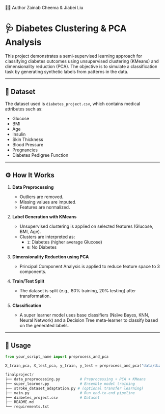 👩‍💻 Author
Zainab Cheema & Jiabei Liu
# 🩺 Diabetes Clustering & PCA Analysis

This project demonstrates a semi-supervised learning approach for classifying diabetes outcomes using unsupervised clustering (KMeans) and dimensionality reduction (PCA). The objective is to simulate a classification task by generating synthetic labels from patterns in the data.

---

## 📁 Dataset

The dataset used is `diabetes_project.csv`, which contains medical attributes such as:

- Glucose
- BMI
- Age
- Insulin
- Skin Thickness
- Blood Pressure
- Pregnancies
- Diabetes Pedigree Function

---

## ⚙️ How It Works

1. **Data Preprocessing**  
   - Outliers are removed.
   - Missing values are imputed.
   - Features are normalized.

2. **Label Generation with KMeans**  
   - Unsupervised clustering is applied on selected features (Glucose, BMI, Age).
   - Clusters are interpreted as:
     - `1`: Diabetes (higher average Glucose)
     - `0`: No Diabetes

3. **Dimensionality Reduction using PCA**  
   - Principal Component Analysis is applied to reduce feature space to 3 components.

4. **Train/Test Split**  
   - The dataset is split (e.g., 80% training, 20% testing) after transformation.

5. **Classification**  
   - A super learner model uses base classifiers (Naïve Bayes, KNN, Neural Network) and a Decision Tree meta-learner to classify based on the generated labels.

---

## 🚀 Usage

```python
from your_script_name import preprocess_and_pca

X_train_pca, X_test_pca, y_train, y_test = preprocess_and_pca("data/diabetes.csv")

finalproject/
├── data_preprocessing.py         # Preprocessing + PCA + KMeans
├── super_learner.py              # Ensemble model training
├── stroke_dataset_adaptation.py # (optional transfer learning)
├── main.py                       # Run end-to-end pipeline
├── diabetes_project.csv          # Dataset
├── README.md
└── requirements.txt
